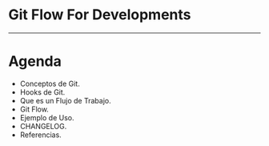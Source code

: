 # Git Flow For Developments

------------------------------------------------------

# Agenda

- Conceptos de Git.
- Hooks de Git.
- Que es un Flujo de Trabajo.
- Git Flow.
- Ejemplo de Uso.
- CHANGELOG.
- Referencias.
